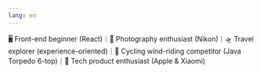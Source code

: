 ```yaml
---
lang: en
---
```


🖥️ Front-end beginner (React)｜📸 Photography enthusiast (Nikon)｜🛸 Travel explorer (experience-oriented)｜🚴 Cycling wind-riding competitor (Java Torpedo 6-top)｜🍎 Tech product enthusiast (Apple & Xiaomi)
